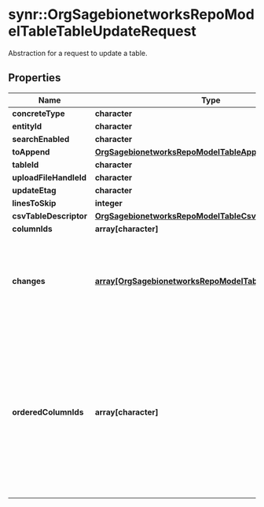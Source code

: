 # synr::OrgSagebionetworksRepoModelTableTableUpdateRequest

Abstraction for a request to update a table.

## Properties
Name | Type | Description | Notes
------------ | ------------- | ------------- | -------------
**concreteType** | **character** |  | 
**entityId** | **character** |  | [optional] 
**searchEnabled** | **character** |  | [optional] 
**toAppend** | [**OrgSagebionetworksRepoModelTableAppendableRowSet**](org.sagebionetworks.repo.model.table.AppendableRowSet.md) |  | [optional] 
**tableId** | **character** |  | [optional] 
**uploadFileHandleId** | **character** |  | [optional] 
**updateEtag** | **character** |  | [optional] 
**linesToSkip** | **integer** |  | [optional] 
**csvTableDescriptor** | [**OrgSagebionetworksRepoModelTableCsvTableDescriptor**](org.sagebionetworks.repo.model.table.CsvTableDescriptor.md) |  | [optional] 
**columnIds** | **array[character]** | Deprecated. | [optional] 
**changes** | [**array[OrgSagebionetworksRepoModelTableColumnChange]**](org.sagebionetworks.repo.model.table.ColumnChange.md) | List of changes that describes column additions, deletions, and updates | [optional] 
**orderedColumnIds** | **array[character]** | Optional: Used to set the order of columns for this table. If this list is provided it must include the IDs of each column that will be in the schema after the changes of this request are applied. | [optional] 


